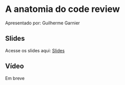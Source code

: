 # A anatomia do code review

Apresentado por: Guilherme Garnier


## Slides

Acesse os slides aqui: [Slides](./pybr2019-guilherme-garnier-a-anatomia-do-code-review.pdf)


## Vídeo

Em breve